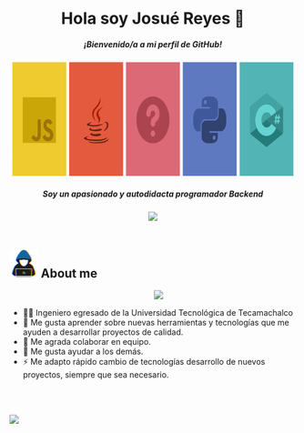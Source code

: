 <div id="header" align="center"> 
   <h1 align="center">Hola soy Josué Reyes 👋</h1>
   <h5 align="center"> ¡Bienvenido/a a mi perfil de GitHub!</h5>
   <img src="https://github.com/josuered4/josuered4/blob/main/img/Banner.png?raw=true" width="100%" height="200"/>
   <h5 align="center"> Soy un apasionado y autodidacta programador Backend </h5>
   <img src="https://user-images.githubusercontent.com/73097560/115834477-dbab4500-a447-11eb-908a-139a6edaec5c.gif"><br><br>
</div>

## <picture><img src = "https://github.com/0xAbdulKhalid/0xAbdulKhalid/raw/main/assets/mdImages/about_me.gif" width = 50px></picture> **About me**

<picture> <img align="right" src="https://media.giphy.com/media/PI3QGKFN6XZUCMMqJm/giphy.gif" width = 250px></picture>

<br>

- 👨‍🎓 Ingeniero egresado de la Universidad Tecnológica de Tecamachalco 
- 🌱 Me gusta aprender sobre nuevas herramientas y tecnologías que me ayuden a desarrollar proyectos de calidad.
- 👥 Me agrada colaborar en equipo.
- 🤔 Me gusta ayudar a los demás.
- ⚡ Me adapto rápido cambio de tecnologías desarrollo de nuevos proyectos, siempre que sea necesario.

<br><br>

<img src="https://user-images.githubusercontent.com/73097560/115834477-dbab4500-a447-11eb-908a-139a6edaec5c.gif"><br><br>


<!--
## <img src="https://media2.giphy.com/media/QssGEmpkyEOhBCb7e1/giphy.gif?cid=ecf05e47a0n3gi1bfqntqmob8g9aid1oyj2wr3ds3mg700bl&rid=giphy.gif" width ="25"><b> Skills</b>

<h4>Leguajes de Programación</h4> -->





<!--
**josuered4/josuered4** is a ✨ _special_ ✨ repository because its `README.md` (this file) appears on your GitHub profile. 
Here are some ideas to get you started:

- 🔭 I’m currently working on ...
- 🌱 I’m currently learning ...
- 👯 I’m looking to collaborate on ...
- 🤔 I’m looking for help with ...
- 💬 Ask me about ...
- 📫 How to reach me: ...
- 😄 Pronouns: ...
- ⚡ Fun fact: ...
-->

